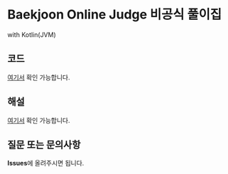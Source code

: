 # Baekjoon Online Judge 비공식 풀이집
with Kotlin(JVM)

## 코드
[여기서](src/) 확인 가능합니다.

## 해설
[여기서](doc/README.md) 확인 가능합니다.

## 질문 또는 문의사항
**Issues**에 올려주시면 됩니다.